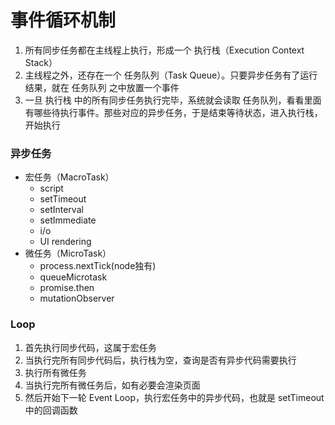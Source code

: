 # 事件循环机制
1. 所有同步任务都在主线程上执行，形成一个 执行栈（Execution Context Stack）
2. 主线程之外，还存在一个 任务队列（Task Queue）。只要异步任务有了运行结果，就在 任务队列 之中放置一个事件
3. 一旦 执行栈 中的所有同步任务执行完毕，系统就会读取 任务队列，看看里面有哪些待执行事件。那些对应的异步任务，于是结束等待状态，进入执行栈，开始执行
### 异步任务
- 宏任务（MacroTask）
    - script
    - setTimeout
    - setInterval
    - setImmediate
    - i/o
    - UI rendering
- 微任务（MicroTask）
    - process.nextTick(node独有)
    - queueMicrotask
    - promise.then
    - mutationObserver
### Loop
1. 首先执行同步代码，这属于宏任务
2. 当执行完所有同步代码后，执行栈为空，查询是否有异步代码需要执行
3. 执行所有微任务
4. 当执行完所有微任务后，如有必要会渲染页面
5. 然后开始下一轮 Event Loop，执行宏任务中的异步代码，也就是 setTimeout 中的回调函数
